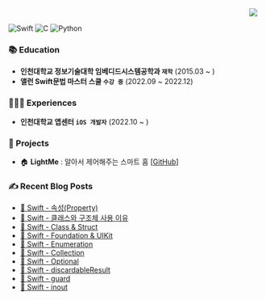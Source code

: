 <div>
  <a href="https://stansign.github.io/">
<img
src="http://img.shields.io/badge/-Tech%20Blog-655ced?style=flat&logo=github&link=https://stansign.github.io/"
style="height : auto; margin-left : 10px; margin-right : 10px;" align="right"/>
</a>
</div>

<br/>

![Swift] ![C] ![Python]

### 📚 Education

- **인천대학교 정보기술대학 임베디드시스템공학과 `재학`** (2015.03 ~ )<br/>
- **앨런 Swift문법 마스터 스쿨 `수강 중`** (2022.09 ~ 2022.12)<br/>

### 🙋🏻‍♂️ Experiences

- **인천대학교 앱센터 `iOS 개발자`** (2022.10 ~ )</br>

### 💾 Projects

- 🏠 **LightMe** : 알아서 제어해주는 스마트 홈 [[GitHub](https://github.com/StanSign/Capstone-Zigbee)]

### ✍ Recent Blog Posts

- [🧰 Swift - 속성(Property)](https://stansign.github.io/blog/Allen22) <br>
- [🧰 Swift - 클래스와 구조체 사용 이유](https://stansign.github.io/blog/Allen21) <br>
- [🧰 Swift - Class & Struct](https://stansign.github.io/blog/Allen20) <br>
- [🧰 Swift - Foundation & UIKit](https://stansign.github.io/blog/Allen19) <br>
- [🧰 Swift - Enumeration](https://stansign.github.io/blog/Allen18) <br>
- [🧰 Swift - Collection](https://stansign.github.io/blog/Allen17) <br>
- [🧰 Swift - Optional](https://stansign.github.io/blog/Allen16) <br>
- [🧰 Swift - discardableResult](https://stansign.github.io/blog/Allen15) <br>
- [🧰 Swift - guard](https://stansign.github.io/blog/Allen14) <br>
- [🧰 Swift - inout](https://stansign.github.io/blog/Allen13) <br>

[Swift]: https://img.shields.io/badge/swift-F54A2A?style=for-the-badge&logo=swift&logoColor=white
[C]: https://img.shields.io/badge/c-%2300599C.svg?style=for-the-badge&logo=c&logoColor=white
[Python]: https://img.shields.io/badge/python-3670A0?style=for-the-badge&logo=python&logoColor=ffdd54
